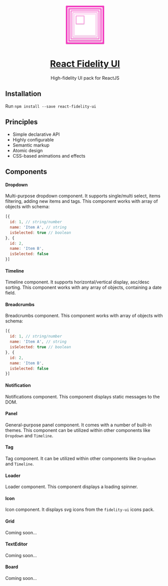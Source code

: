 <!-- Logo -->
<p align="center">
  <a href="https://react.semantic-ui.com">
    <img height="128" width="128" src="./src/images/fidelity-ui-logo.png">
  </a>
</p>

<!-- Name -->
<h1 align="center">
  <a href="https://react.semantic-ui.com/">React Fidelity UI</a>
</h1>
<p align="center">High-fidelity UI pack for ReactJS</p>


## Installation

Run `npm install --save react-fidelity-ui`

## Principles

- Simple declarative API
- Highly configurable
- Semantic markup
- Atomic design
- CSS-based animations and effects

## Components

#### Dropdown
Multi-purpose dropdown component. It supports single/multi select, items filtering, adding new items and tags. This component works with array of objects with schema:

```javascript
[{
  id: 1, // string/number
  name: 'Item A', // string
  isSelected: true // boolean
}, {
  id: 2,
  name: 'Item B',
  isSelected: false
}]
```

#### Timeline
Timeline component. It supports horizontal/vertical display, asc/desc sorting. This component works with any array of objects, containing a date field.

#### Breadcrumbs
Breadcrumbs component. This component works with array of objects with schema:

```javascript
[{
  id: 1, // string/number
  name: 'Item A', // string
  isSelected: true // boolean
}, {
  id: 2,
  name: 'Item B',
  isSelected: false
}]
```

#### Notification
Notifications component. This component displays static messages to the DOM.

#### Panel
General-purpose panel component. It comes with a number of built-in themes. This component can be utilized within other components like `Dropdown` and `Timeline`.

#### Tag
Tag component. It can be utilized within other components like `Dropdown` and `Timeline`.

#### Loader
Loader component. This component displays a loading spinner.

#### Icon
Icon component. It displays svg icons from the `fidelity-ui` icons pack.

#### Grid
Coming soon...

#### TextEditor
Coming soon...

#### Board
Coming soon...
